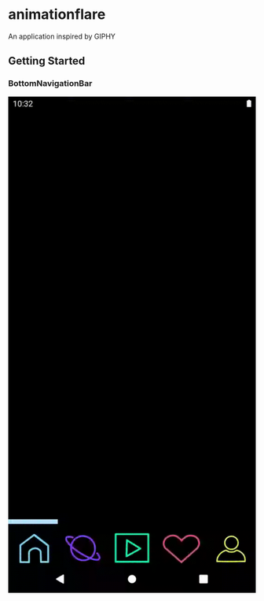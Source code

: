 # animationflare

An application inspired by GIPHY

## Getting Started

  ### BottomNavigationBar
 ![Farmers Market Finder Demo](demo/flare.gif)